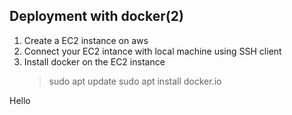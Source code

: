 ## Deployment with docker(2)
1. Create a EC2 instance on aws
2. Connect your EC2 intance with local machine using SSH client
3. Install docker on the EC2 instance
    > sudo apt update
    > sudo apt install docker.io

Hello




